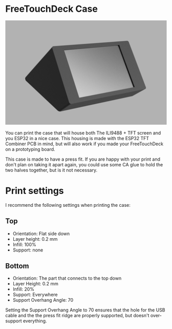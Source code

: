 # FreeTouchDeck Case

![](FreeTouchDeck_Case.png)

You can print the case that will house both The ILI9488 + TFT screen and you ESP32 in a nice case. This housing is made with the ESP32 TFT Combiner PCB in mind, but will also work if you made your FreeTouchDeck on a prototyping board.

This case is made to have a press fit. If you are happy with your print and don't plan on taking it apart again, you could use some CA glue to hold the two halves together, but is it not necessary.

# Print settings

I recommend the following settings when printing the case:

## Top
- Orientation: Flat side down
- Layer height: 0.2 mm
- Infill: 100%
- Support: none

## Bottom
- Orientation: The part that connects to the top down
- Layer Height: 0.2 mm
- Infill: 20%
- Support: Everywhere
- Support Overhang Angle: 70

Setting the Support Overhang Angle to 70 ensures that the hole for the USB cable and the the press fit ridge are properly supported, but doesn't over-support everything.
